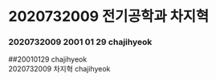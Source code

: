 # 2020732009 전기공학과 차지혁
### 2020732009 2001 01 29 chajihyeok  
##20010129 chajihyeok  
2020732009 차지혁 chajihyeok  
